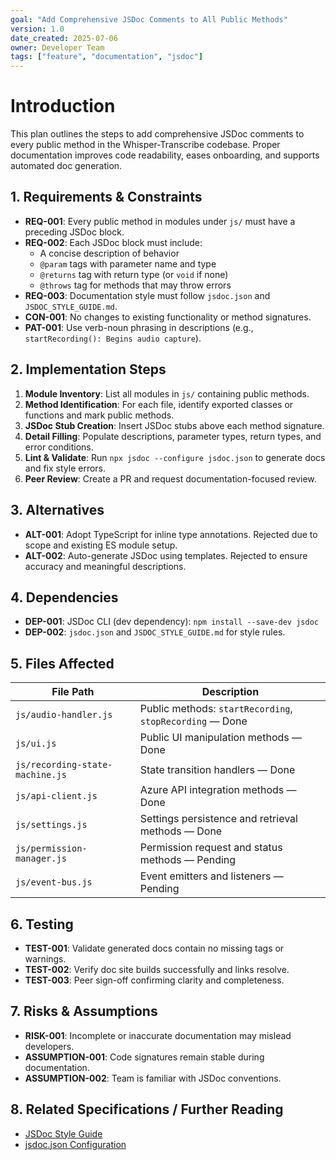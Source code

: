 ```yaml
---
goal: "Add Comprehensive JSDoc Comments to All Public Methods"
version: 1.0
date_created: 2025-07-06
owner: Developer Team
tags: ["feature", "documentation", "jsdoc"]
---
```


# Introduction

This plan outlines the steps to add comprehensive JSDoc comments to every public method in the Whisper-Transcribe codebase. Proper documentation improves code readability, eases onboarding, and supports automated doc generation.

## 1. Requirements & Constraints

- **REQ-001**: Every public method in modules under `js/` must have a preceding JSDoc block.
- **REQ-002**: Each JSDoc block must include:
  - A concise description of behavior
  - `@param` tags with parameter name and type
  - `@returns` tag with return type (or `void` if none)
  - `@throws` tag for methods that may throw errors
- **REQ-003**: Documentation style must follow `jsdoc.json` and `JSDOC_STYLE_GUIDE.md`.
- **CON-001**: No changes to existing functionality or method signatures.
- **PAT-001**: Use verb-noun phrasing in descriptions (e.g., `startRecording(): Begins audio capture`).

## 2. Implementation Steps

1. **Module Inventory**: List all modules in `js/` containing public methods.
2. **Method Identification**: For each file, identify exported classes or functions and mark public methods.
3. **JSDoc Stub Creation**: Insert JSDoc stubs above each method signature.
4. **Detail Filling**: Populate descriptions, parameter types, return types, and error conditions.
5. **Lint & Validate**: Run `npx jsdoc --configure jsdoc.json` to generate docs and fix style errors.
6. **Peer Review**: Create a PR and request documentation-focused review.

## 3. Alternatives

- **ALT-001**: Adopt TypeScript for inline type annotations. Rejected due to scope and existing ES module setup.
- **ALT-002**: Auto-generate JSDoc using templates. Rejected to ensure accuracy and meaningful descriptions.

## 4. Dependencies

- **DEP-001**: JSDoc CLI (dev dependency): `npm install --save-dev jsdoc`
- **DEP-002**: `jsdoc.json` and `JSDOC_STYLE_GUIDE.md` for style rules.

## 5. Files Affected

| File Path                           | Description                                              |
|-------------------------------------|----------------------------------------------------------|
| `js/audio-handler.js`               | Public methods: `startRecording`, `stopRecording` — Done |
| `js/ui.js`                          | Public UI manipulation methods — Done                    |
| `js/recording-state-machine.js`     | State transition handlers — Done                         |
| `js/api-client.js`                  | Azure API integration methods — Done                     |
| `js/settings.js`                    | Settings persistence and retrieval methods — Done        |
| `js/permission-manager.js`          | Permission request and status methods — Pending          |
| `js/event-bus.js`                   | Event emitters and listeners — Pending                   |

## 6. Testing

- **TEST-001**: Validate generated docs contain no missing tags or warnings.
- **TEST-002**: Verify doc site builds successfully and links resolve.
- **TEST-003**: Peer sign-off confirming clarity and completeness.

## 7. Risks & Assumptions

- **RISK-001**: Incomplete or inaccurate documentation may mislead developers.
- **ASSUMPTION-001**: Code signatures remain stable during documentation.
- **ASSUMPTION-002**: Team is familiar with JSDoc conventions.

## 8. Related Specifications / Further Reading

- [JSDoc Style Guide](JSDOC_STYLE_GUIDE.md)
- [jsdoc.json Configuration](jsdoc.json)
